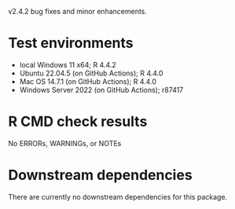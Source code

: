 v2.4.2 bug fixes and minor enhancements.

# Test environments
* local Windows 11 x64; R 4.4.2
* Ubuntu 22.04.5 (on GitHub Actions); R 4.4.0
* Mac OS 14.7.1 (on GitHub Actions); R 4.4.0
* Windows Server 2022 (on GitHub Actions); r87417

# R CMD check results
No ERRORs, WARNINGs, or NOTEs

# Downstream dependencies
There are currently no downstream dependencies for this package.
